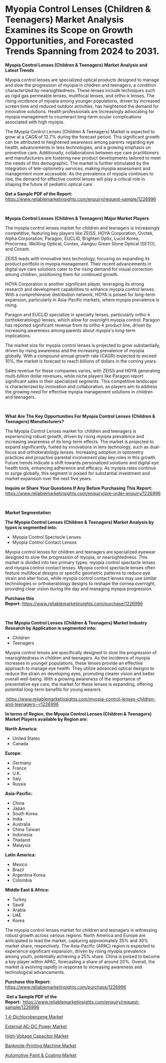 <p><h1>Myopia Control Lenses (Children & Teenagers) Market Analysis Examines its Scope on Growth Opportunities, and Forecasted Trends Spanning from 2024 to 2031.</h1></p><p><strong>Myopia Control Lenses (Children & Teenagers) Market Analysis and Latest Trends</strong></p>
<p><p>Myopia control lenses are specialized optical products designed to manage and slow the progression of myopia in children and teenagers, a condition characterized by nearsightedness. These lenses include techniques such as rigid gas permeable lenses, multifocal lenses, and ortho-k lenses. The rising incidence of myopia among younger populations, driven by increased screen time and reduced outdoor activities, has heightened the demand for innovative solutions. Health professionals are increasingly advocating for myopia management to counteract long-term ocular complications associated with high myopia.</p><p>The Myopia Control Lenses (Children & Teenagers) Market is expected to grow at a CAGR of 12.7% during the forecast period. This significant growth can be attributed to heightened awareness among parents regarding eye health, advancements in lens technologies, and a growing emphasis on preventive care. Additionally, collaborations between eye care practitioners and manufacturers are fostering new product developments tailored to meet the needs of this demographic. The market is further stimulated by the integration of tele-optometry services, making myopia assessment and management more accessible. As the prevalence of myopia continues to rise, the demand for effective control lenses will play a critical role in shaping the future of pediatric optical care.</p></p>
<p><strong>Get a Sample PDF of the Report:&nbsp;</strong> <a href="https://www.reliablemarketinsights.com/enquiry/request-sample/1226996?utm_campaign=1338&utm_medium=2&utm_source=Github&utm_content=ia&utm_term=14102024&utm_id=myopia-control-lenses-children-teenagers">https://www.reliablemarketinsights.com/enquiry/request-sample/1226996</a></p>
<p>&nbsp;</p>
<p><strong>Myopia Control Lenses (Children & Teenagers) Major Market Players</strong></p>
<p><p>The myopia control lenses market for children and teenagers is increasingly competitive, featuring key players like ZEISS, HOYA Corporation, Ovctek, Alpha Corporation, Paragon, EUCLID, Brighten Optix, Lucid Korea, Procornea, WeiXing Optical, Contex, Jiangsu Green Stone Optical (SETO), and Conant. </p><p>ZEISS leads with innovative lens technology, focusing on expanding its product portfolio in myopia management. Their recent advancements in digital eye care solutions cater to the rising demand for visual correction among children, positioning them for continued growth.</p><p>HOYA Corporation is another significant player, leveraging its strong research and development capabilities to enhance myopia control lenses. With a comprehensive distribution network, HOYA is poised for long-term expansion, particularly in Asia-Pacific markets, where myopia prevalence is rising.</p><p>Paragon and EUCLID specialize in specialty lenses, particularly ortho-k (orthokeratology) lenses, which allow for overnight myopia control. Paragon has reported significant revenue from its ortho-k product line, driven by increasing awareness among parents about myopia's long-term implications. </p><p>The market size for myopia control lenses is projected to grow substantially, driven by rising awareness and the increasing prevalence of myopia globally. With a compound annual growth rate (CAGR) expected to exceed 10%, the market is forecast to reach billions of dollars in the coming years.</p><p>Sales revenue for these companies varies, with ZEISS and HOYA generating multi-billion dollar revenues, while niche players like Paragon report significant sales in their specialized segments. This competitive landscape is characterized by innovation and collaboration, as players aim to address the growing need for effective myopia management solutions in children and teenagers.</p></p>
<p>&nbsp;</p>
<p><strong>What Are The Key Opportunities For Myopia Control Lenses (Children & Teenagers) Manufacturers?</strong></p>
<p><p>The Myopia Control Lenses market for children and teenagers is experiencing robust growth, driven by rising myopia prevalence and increasing awareness of its long-term effects. The market is projected to expand significantly, fueled by innovations in lens technology, such as dual-focus and orthokeratology lenses. Increasing adoption in optometry practices and proactive parental involvement play key roles in this growth. Future trends indicate a shift towards personalized solutions and digital eye health tools, enhancing adherence and efficacy. As myopia rates continue to surge globally, this segment is poised for substantial investment and market expansion over the next five years.</p></p>
<p><strong>Inquire or Share Your Questions If Any Before Purchasing This Report:</strong> <a href="https://www.reliablemarketinsights.com/enquiry/pre-order-enquiry/1226996?utm_campaign=1338&utm_medium=2&utm_source=Github&utm_content=ia&utm_term=14102024&utm_id=myopia-control-lenses-children-teenagers">https://www.reliablemarketinsights.com/enquiry/pre-order-enquiry/1226996</a></p>
<p>&nbsp;</p>
<p><strong>Market Segmentation</strong></p>
<p><strong>The Myopia Control Lenses (Children & Teenagers) Market Analysis by types is segmented into:</strong></p>
<p><ul><li>Myopia Control Spectacle Lenses</li><li>Myopia Control Contact Lenses</li></ul></p>
<p><p>Myopia control lenses for children and teenagers are specialized eyewear designed to slow the progression of myopia, or nearsightedness. This market is divided into two primary types: myopia control spectacle lenses and myopia control contact lenses. Myopia control spectacle lenses often feature multifocal designs or specific geometric patterns to reduce eye strain and alter focus, while myopia control contact lenses may use similar technologies or orthokeratology designs to reshape the cornea overnight, providing clear vision during the day and managing myopia progression.</p></p>
<p><strong>Purchase this Report:&nbsp;</strong><a href="https://www.reliablemarketinsights.com/purchase/1226996?utm_campaign=1338&utm_medium=2&utm_source=Github&utm_content=ia&utm_term=14102024&utm_id=myopia-control-lenses-children-teenagers">https://www.reliablemarketinsights.com/purchase/1226996</a></p>
<p>&nbsp;</p>
<p><strong>The Myopia Control Lenses (Children & Teenagers) Market Industry Research by Application is segmented into:</strong></p>
<p><ul><li>Children</li><li>Teenagers</li></ul></p>
<p><p>Myopia control lenses are specifically designed to slow the progression of nearsightedness in children and teenagers. As the incidence of myopia increases in younger populations, these lenses provide an effective approach to manage eye health. They utilize advanced optical designs to reduce the strain on developing eyes, promoting clearer vision and better overall well-being. With a growing awareness of the importance of preventative eye care, the market for these lenses is expanding, offering potential long-term benefits for young wearers.</p></p>
<p><a href="https://www.reliablemarketinsights.com/myopia-control-lenses-children-and-teenagers--r1226996?utm_campaign=1338&utm_medium=2&utm_source=Github&utm_content=ia&utm_term=14102024&utm_id=myopia-control-lenses-children-teenagers">&nbsp;https://www.reliablemarketinsights.com/myopia-control-lenses-children-and-teenagers--r1226996</a></p>
<p><strong>In terms of Region, the Myopia Control Lenses (Children & Teenagers) Market Players available by Region are:</strong></p>
<p>
    <p> <strong> North America: </strong>
        <ul>
            <li>United States</li>
            <li>Canada</li>
        </ul>
        </p> 
    <p> <strong> Europe: </strong>
        <ul>
            <li>Germany</li>
            <li>France</li>
            <li>U.K.</li>
            <li>Italy</li>
            <li>Russia</li>
        </ul>
        </p> 
    <p> <strong> Asia-Pacific: </strong>
        <ul>
            <li>China</li>
            <li>Japan</li>
            <li>South Korea</li>
            <li>India</li>
            <li>Australia</li>
            <li>China Taiwan</li>
            <li>Indonesia</li>
            <li>Thailand</li>
            <li>Malaysia</li>
        </ul>
        </p> 
    <p> <strong> Latin America: </strong>
        <ul>
            <li>Mexico</li>
            <li>Brazil</li>
            <li>Argentina Korea</li>
            <li>Colombia</li>
        </ul>
        </p> 
    <p> <strong> Middle East & Africa: </strong>
        <ul>
            <li>Turkey</li>
            <li>Saudi</li>
            <li>Arabia</li>
            <li>UAE</li>
            <li>Korea</li>
        </ul>
    </p>
    </p>
<p><p>The myopia control lenses market for children and teenagers is witnessing robust growth across various regions. North America and Europe are anticipated to lead the market, capturing approximately 35% and 30% market share, respectively. The Asia-Pacific (APAC) region is expected to experience significant expansion, driven by rising myopia prevalence among youth, potentially achieving a 25% share. China is poised to become a key player within APAC, forecasting a share of around 20%. Overall, the market is evolving rapidly in response to increasing awareness and technological advancements.</p></p>
<p><strong>Purchase this Report: </strong><a href="https://www.reliablemarketinsights.com/purchase/1226996?utm_campaign=1338&utm_medium=2&utm_source=Github&utm_content=ia&utm_term=14102024&utm_id=myopia-control-lenses-children-teenagers">https://www.reliablemarketinsights.com/purchase/1226996</a></p>
<p>&nbsp;<strong>Get a Sample PDF of the Report:&nbsp;&nbsp;</strong><a href="https://www.reliablemarketinsights.com/enquiry/request-sample/1226996?utm_campaign=1338&utm_medium=2&utm_source=Github&utm_content=ia&utm_term=14102024&utm_id=myopia-control-lenses-children-teenagers">https://www.reliablemarketinsights.com/enquiry/request-sample/1226996</a></p>
<p><strong></strong></p>
<p><p><a href="https://www.linkedin.com/pulse/14-dichlorobenzene-market-trends-detailed-study-its-segmentation-h0f0c?trk=public_post_embed_feed-article-content&utm_campaign=1338&utm_medium=2&utm_source=Github&utm_content=ia&utm_term=14102024&utm_id=myopia-control-lenses-children-teenagers">1,4-Dichlorobenzene Market</a></p><p><a href="https://www.linkedin.com/pulse/external-ac-dc-power-market-dynamics-application-types-emerging-xdebc?trk=public_post_embed_feed-article-content&utm_campaign=1338&utm_medium=2&utm_source=Github&utm_content=ia&utm_term=14102024&utm_id=myopia-control-lenses-children-teenagers">External AC-DC Power Market</a></p><p><a href="https://www.linkedin.com/pulse/high-voltage-capacitor-market-growth-segmentation-regional-d57vc?trk=public_post_embed_feed-article-content&utm_campaign=1338&utm_medium=2&utm_source=Github&utm_content=ia&utm_term=14102024&utm_id=myopia-control-lenses-children-teenagers">High-Voltage Capacitor Market</a></p><p><a href="https://www.linkedin.com/pulse/global-banknote-printing-machine-market-opportunities-forecast-6z3cc?trk=public_post_embed_feed-article-content&utm_campaign=1338&utm_medium=2&utm_source=Github&utm_content=ia&utm_term=14102024&utm_id=myopia-control-lenses-children-teenagers">Banknote-Printing Machine Market</a></p><p><a href="https://www.linkedin.com/pulse/automotive-paint-coating-industry-sector-new-technologies-zapic?trk=public_post_embed_feed-article-content&utm_campaign=1338&utm_medium=2&utm_source=Github&utm_content=ia&utm_term=14102024&utm_id=myopia-control-lenses-children-teenagers">Automotive Paint & Coating Market</a></p></p>